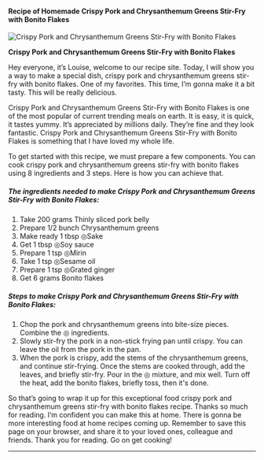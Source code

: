             

#### Recipe of Homemade Crispy Pork and Chrysanthemum Greens Stir-Fry with Bonito Flakes

![Crispy Pork and Chrysanthemum Greens Stir-Fry with Bonito Flakes](https://img-global.cpcdn.com/recipes/5410766583758848/751x532cq70/crispy-pork-and-chrysanthemum-greens-stir-fry-with-bonito-flakes-recipe-main-photo.jpg)

**Crispy Pork and Chrysanthemum Greens Stir-Fry with Bonito Flakes**

Hey everyone, it’s Louise, welcome to our recipe site. Today, I will show you a way to make a special dish, crispy pork and chrysanthemum greens stir-fry with bonito flakes. One of my favorites. This time, I’m gonna make it a bit tasty. This will be really delicious.

Crispy Pork and Chrysanthemum Greens Stir-Fry with Bonito Flakes is one of the most popular of current trending meals on earth. It is easy, it is quick, it tastes yummy. It’s appreciated by millions daily. They’re fine and they look fantastic. Crispy Pork and Chrysanthemum Greens Stir-Fry with Bonito Flakes is something that I have loved my whole life.

To get started with this recipe, we must prepare a few components. You can cook crispy pork and chrysanthemum greens stir-fry with bonito flakes using 8 ingredients and 3 steps. Here is how you can achieve that.

##### The ingredients needed to make Crispy Pork and Chrysanthemum Greens Stir-Fry with Bonito Flakes:

1.  Take 200 grams Thinly sliced pork belly
2.  Prepare 1/2 bunch Chrysanthemum greens
3.  Make ready 1 tbsp ◎Sake
4.  Get 1 tbsp ◎Soy sauce
5.  Prepare 1 tsp ◎Mirin
6.  Take 1 tsp ◎Sesame oil
7.  Prepare 1 tsp ◎Grated ginger
8.  Get 6 grams Bonito flakes

##### Steps to make Crispy Pork and Chrysanthemum Greens Stir-Fry with Bonito Flakes:

1.  Chop the pork and chrysanthemum greens into bite-size pieces. Combine the ◎ ingredients.
2.  Slowly stir-fry the pork in a non-stick frying pan until crispy. You can leave the oil from the pork in the pan.
3.  When the pork is crispy, add the stems of the chrysanthemum greens, and continue stir-frying. Once the stems are cooked through, add the leaves, and briefly stir-fry. Pour in the ◎ mixture, and mix well. Turn off the heat, add the bonito flakes, briefly toss, then it's done.

So that’s going to wrap it up for this exceptional food crispy pork and chrysanthemum greens stir-fry with bonito flakes recipe. Thanks so much for reading. I’m confident you can make this at home. There is gonna be more interesting food at home recipes coming up. Remember to save this page on your browser, and share it to your loved ones, colleague and friends. Thank you for reading. Go on get cooking!

* * *